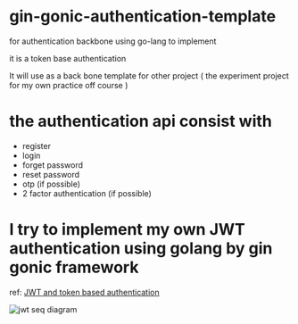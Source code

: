 # gin-gonic-authentication-template
for authentication backbone using go-lang to implement

it is a token base authentication 

It will use as a back bone template for other project ( the experiment project for my own practice off course )

# the authentication api consist with
- register
- login
- forget password
- reset password
- otp (if possible)
- 2 factor authentication (if possible)

# I try to implement my own JWT authentication using golang by gin gonic framework

ref: [JWT and token based authentication](https://dekh.medium.com/the-complete-guide-to-json-web-tokens-jwt-and-token-based-authentication-32501cb5125c)

![jwt seq diagram](https://miro.medium.com/v2/resize:fit:828/format:webp/1*WDu1wjqZofpz7qQyQPdb0A.png)
